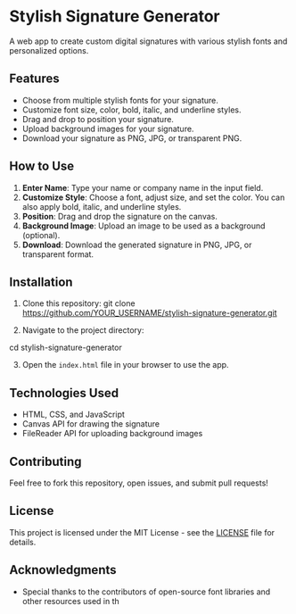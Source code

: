 # Stylish Signature Generator

A web app to create custom digital signatures with various stylish fonts and personalized options.

## Features
- Choose from multiple stylish fonts for your signature.
- Customize font size, color, bold, italic, and underline styles.
- Drag and drop to position your signature.
- Upload background images for your signature.
- Download your signature as PNG, JPG, or transparent PNG.

## How to Use
1. **Enter Name**: Type your name or company name in the input field.
2. **Customize Style**: Choose a font, adjust size, and set the color. You can also apply bold, italic, and underline styles.
3. **Position**: Drag and drop the signature on the canvas.
4. **Background Image**: Upload an image to be used as a background (optional).
5. **Download**: Download the generated signature in PNG, JPG, or transparent format.

## Installation

1. Clone this repository:
git clone https://github.com/YOUR_USERNAME/stylish-signature-generator.git


2. Navigate to the project directory:

cd stylish-signature-generator


3. Open the `index.html` file in your browser to use the app.

## Technologies Used
- HTML, CSS, and JavaScript
- Canvas API for drawing the signature
- FileReader API for uploading background images

## Contributing
Feel free to fork this repository, open issues, and submit pull requests!

## License
This project is licensed under the MIT License - see the [LICENSE](LICENSE) file for details.

## Acknowledgments
- Special thanks to the contributors of open-source font libraries and other resources used in th
